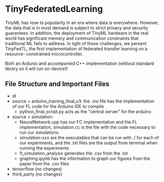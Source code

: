# TinyFederatedLearning
TinyML has rose to popularity in an era where data is everywhere. However, the data that is in most demand is subject to strict privacy and security guarantees. In addition, the deployment of TinyML hardware in the real world has significant memory and communication constraints that traditional ML fails to address. In light of these challenges, we persent TinyFedTL, the first implementation of federated transfer learning on a resource- constrained microcontroller. 

Both an Ardunio and accompanied C++ implementation (without standard library so it will run on-device!)

## File Structure and Important Files
* dl
* source > arduino_training_final_v3: the .ino file has the implementation of our FL code for the Arduino IDE to compile
  * python_final_script.py acts as the "central server" for the arduino
* source > simulation: 
  * NeuralNetwork.cpp has our FC implementation and the FL implementation, simulation.cc is the file with the code necessary to run our simulations.
  * simulation-xxx are the executables that can be run with ./ for each of our experiments, and the .txt files are the output from terminal when running the experiments
  * fl_simulation_analysis generates the .csv from the .txt
  * graphing.ipynb has the information to graph our figures from the paper from the .csv files
* tensorflow (no changes)
* third_party (no changes)
